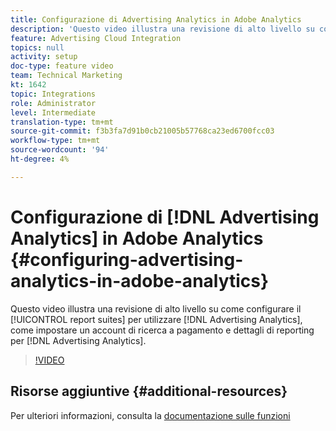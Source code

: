 ```yaml
---
title: Configurazione di Advertising Analytics in Adobe Analytics
description: 'Questo video illustra una revisione di alto livello su come configurare le suite di rapporti per utilizzare Advertising Analytics, come impostare un account di ricerca a pagamento e dettagli di reporting per Advertising Analytics. '
feature: Advertising Cloud Integration
topics: null
activity: setup
doc-type: feature video
team: Technical Marketing
kt: 1642
topic: Integrations
role: Administrator
level: Intermediate
translation-type: tm+mt
source-git-commit: f3b3fa7d91b0cb21005b57768ca23ed6700fcc03
workflow-type: tm+mt
source-wordcount: '94'
ht-degree: 4%

---
```



# Configurazione di [!DNL Advertising Analytics] in Adobe Analytics {#configuring-advertising-analytics-in-adobe-analytics}

Questo video illustra una revisione di alto livello su come configurare il [!UICONTROL report suites] per utilizzare [!DNL Advertising Analytics], come impostare un account di ricerca a pagamento e dettagli di reporting per [!DNL Advertising Analytics].

>[!VIDEO](https://video.tv.adobe.com/v/23119/?quality=12)

## Risorse aggiuntive {#additional-resources}

Per ulteriori informazioni, consulta la [documentazione sulle funzioni](https://docs.adobe.com/content/help/en/analytics/integration/advertising-analytics/overview.html)
